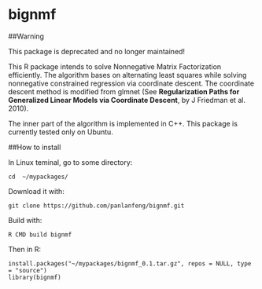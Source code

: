 bignmf
======

##Warning

This package is deprecated and no longer maintained!

This R package intends to solve Nonnegative Matrix Factorization efficiently. 
The algorithm bases on alternating least squares while solving nonnegative constrained regression via coordinate descent. 
The coordinate descent method is modified from glmnet (See __Regularization Paths for Generalized Linear Models via Coordinate Descent__, by J Friedman et al. 2010). 

The inner part of the algorithm is implemented in C++. 
This package is currently tested only on Ubuntu. 

##How to install

In Linux teminal, go to some directory:  

    cd  ~/mypackages/ 

Download it with:  

    git clone https://github.com/panlanfeng/bignmf.git

Build with:  

    R CMD build bignmf

Then in R:  

    install.packages("~/mypackages/bignmf_0.1.tar.gz", repos = NULL, type = "source")   
    library(bignmf)  
	  
	  
	

